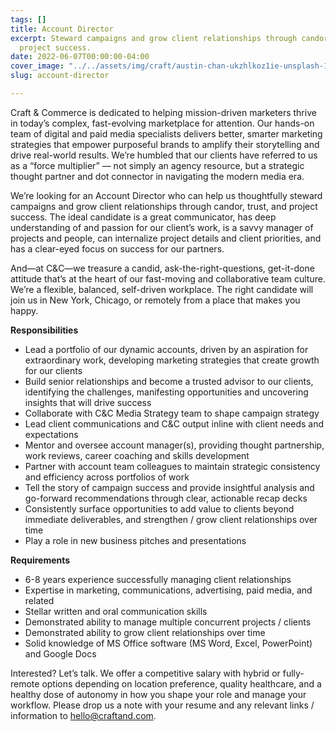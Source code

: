 ```yaml
---
tags: []
title: Account Director
excerpt: Steward campaigns and grow client relationships through candor, trust, and
  project success.
date: 2022-06-07T00:00:00-04:00
cover_image: "../../assets/img/craft/austin-chan-ukzhlkoz1ie-unsplash-1.jpg"
slug: account-director

---
```

Craft & Commerce is dedicated to helping mission-driven marketers thrive in today’s complex, fast-evolving marketplace for attention. Our hands-on team of digital and paid media specialists delivers better, smarter marketing strategies that empower purposeful brands to amplify their storytelling and drive real-world results. We’re humbled that our clients have referred to us as a “force multiplier” — not simply an agency resource, but a strategic thought partner and dot connector in navigating the modern media era.

We’re looking for an Account Director who can help us thoughtfully steward campaigns and grow client relationships through candor, trust, and project success. The ideal candidate is a great communicator, has deep understanding of and passion for our client’s work, is a savvy manager of projects and people, can internalize project details and client priorities, and has a clear-eyed focus on success for our partners.

And—at C&C—we treasure a candid, ask-the-right-questions, get-it-done attitude that’s at the heart of our fast-moving and collaborative team culture. We’re a flexible, balanced, self-driven workplace. The right candidate will join us in New York, Chicago, or remotely from a place that makes you happy.

**Responsibilities**

* Lead a portfolio of our dynamic accounts, driven by an aspiration for extraordinary work, developing marketing strategies that create growth for our clients
* Build senior relationships and become a trusted advisor to our clients, identifying the challenges, manifesting opportunities and uncovering insights that will drive success
* Collaborate with C&C Media Strategy team to shape campaign strategy
* Lead client communications and C&C output inline with client needs and expectations
* Mentor and oversee account manager(s), providing thought partnership, work reviews, career coaching and skills development
* Partner with account team colleagues to maintain strategic consistency and efficiency across portfolios of work
* Tell the story of campaign success and provide insightful analysis and go-forward recommendations through clear, actionable recap decks
* Consistently surface opportunities to add value to clients beyond immediate deliverables, and strengthen / grow client relationships over time
* Play a role in new business pitches and presentations

**Requirements**

* 6-8 years experience successfully managing client relationships
* Expertise in marketing, communications, advertising, paid media, and related
* Stellar written and oral communication skills
* Demonstrated ability to manage multiple concurrent projects / clients
* Demonstrated ability to grow client relationships over time
* Solid knowledge of MS Office software (MS Word, Excel, PowerPoint) and Google Docs

Interested? Let’s talk. We offer a competitive salary with hybrid or fully-remote options depending on location preference, quality healthcare, and a healthy dose of autonomy in how you shape your role and manage your workflow. Please drop us a note with your resume and any relevant links / information to [hello@craftand.com](mailto:hello@craftand.com).
